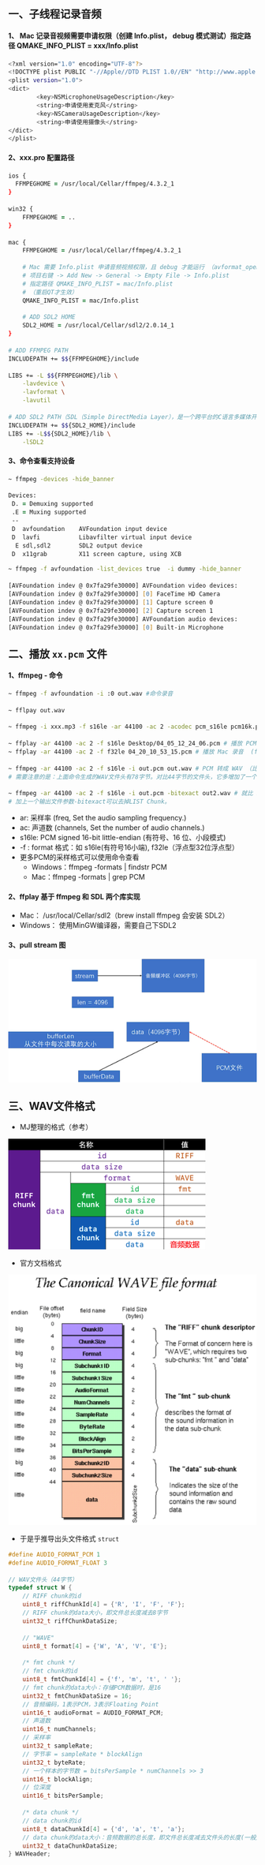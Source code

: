 
## 一、子线程记录音频

#### 1、 Mac 记录音视频需要申请权限（创建 Info.plist， debug 模式测试）指定路径 QMAKE_INFO_PLIST = xxx/Info.plist
```zsh
<?xml version="1.0" encoding="UTF-8"?>
<!DOCTYPE plist PUBLIC "-//Apple//DTD PLIST 1.0//EN" "http://www.apple.com/DTDs/PropertyList-1.0.dtd">
<plist version="1.0">
<dict>
        <key>NSMicrophoneUsageDescription</key>
        <string>申请使用麦克风</string>
        <key>NSCameraUsageDescription</key>
        <string>申请使用摄像头</string>
</dict>
</plist>
```
#### 2、xxx.pro 配置路径
```zsh
ios {
  FFMPEGHOME = /usr/local/Cellar/ffmpeg/4.3.2_1
}

win32 {
    FFMPEGHOME = ..
}

mac {
    FFMPEGHOME = /usr/local/Cellar/ffmpeg/4.3.2_1

    # Mac 需要 Info.plist 申请音频视频权限，且 debug 才能运行 （avformat_open_input 会 crash）
    # 项目右键 -> Add New -> General -> Empty File -> Info.plist
    # 指定路径 QMAKE_INFO_PLIST = mac/Info.plist
    # （重启QT才生效）
    QMAKE_INFO_PLIST = mac/Info.plist

    # ADD SDL2 HOME
    SDL2_HOME = /usr/local/Cellar/sdl2/2.0.14_1
}

# ADD FFMPEG PATH
INCLUDEPATH += $${FFMPEGHOME}/include

LIBS += -L $${FFMPEGHOME}/lib \
    -lavdevice \
    -lavformat \
    -lavutil

# ADD SDL2 PATH（SDL（Simple DirectMedia Layer），是一个跨平台的C语言多媒体开发库）
INCLUDEPATH += $${SDL2_HOME}/include
LIBS += -L$${SDL2_HOME}/lib \
    -lSDL2
```

#### 3、命令查看支持设备
```zsh
~ ffmpeg -devices -hide_banner

Devices:
 D. = Demuxing supported
 .E = Muxing supported
 --
 D  avfoundation    AVFoundation input device
 D  lavfi           Libavfilter virtual input device
  E sdl,sdl2        SDL2 output device
 D  x11grab         X11 screen capture, using XCB
```

```zsh
~ ffmpeg -f avfoundation -list_devices true  -i dummy -hide_banner

[AVFoundation indev @ 0x7fa29fe30000] AVFoundation video devices:
[AVFoundation indev @ 0x7fa29fe30000] [0] FaceTime HD Camera
[AVFoundation indev @ 0x7fa29fe30000] [1] Capture screen 0
[AVFoundation indev @ 0x7fa29fe30000] [2] Capture screen 1
[AVFoundation indev @ 0x7fa29fe30000] AVFoundation audio devices:
[AVFoundation indev @ 0x7fa29fe30000] [0] Built-in Microphone
```
## 二、播放 `xx.pcm` 文件
#### 1、ffmpeg - 命令
```zsh
~ ffmpeg -f avfoundation -i :0 out.wav #命令录音 

~ fflpay out.wav

~ ffmpeg -i xxx.mp3 -f s16le -ar 44100 -ac 2 -acodec pcm_s16le pcm16k.pcm # 把 mp3 转为 pcm

~ ffplay -ar 44100 -ac 2 -f s16le Desktop/04_05_12_24_06.pcm # 播放 PCM 得输入参数 (s16le windows)
~ ffplay -ar 44100 -ac 2 -f f32le 04_20_10_53_15.pcm # 播放 Mac 录音  (f32le 录音)

~ ffmpeg -ar 44100 -ac 2 -f s16le -i out.pcm out.wav # PCM 转成 WAV （比PCM多78个字节）
# 需要注意的是：上面命令生成的WAV文件头有78字节。对比44字节的文件头，它多增加了一个34字节大小的LIST chunk。

~ ffmpeg -ar 44100 -ac 2 -f s16le -i out.pcm -bitexact out2.wav # 就比 PCM 文件多44字节（WAV 头文件）
# 加上一个输出文件参数-bitexact可以去掉LIST Chunk。

```

- ar: 采样率 (freq, Set the audio sampling frequency.)
- ac: 声道数 (channels, Set the number of audio channels.)
- s16le: PCM signed 16-bit little-endian (有符号、16 位、小段模式)
- -f : format 格式：如 s16le(有符号16小端), f32le（浮点型32位浮点型）
- 更多PCM的采样格式可以使用命令查看
	- Windows：ffmpeg -formats | findstr PCM
	- Mac：ffmpeg -formats | grep PCM

#### 2、ffplay  基于 ffmpeg 和 SDL 两个库实现
- Mac： /usr/local/Cellar/sdl2（brew install ffmpeg 会安装 SDL2）
- Windows： 使用MinGW编译器，需要自己下SDL2

#### 3、pull stream 图
![](Source/播放pcm音频.png)

## 三、WAV文件格式
- MJ整理的格式（参考）

![](Source/WAV文件格式MJ.png)

- 官方文档格式

![](Source/WAV文件格式1.png)

- 于是乎推导出头文件格式 `struct`
```cpp
#define AUDIO_FORMAT_PCM 1
#define AUDIO_FORMAT_FLOAT 3

// WAV文件头（44字节）
typedef struct W {
    // RIFF chunk的id
    uint8_t riffChunkId[4] = {'R', 'I', 'F', 'F'};
    // RIFF chunk的data大小，即文件总长度减去8字节
    uint32_t riffChunkDataSize;
 
    // "WAVE"
    uint8_t format[4] = {'W', 'A', 'V', 'E'};
 
    /* fmt chunk */
    // fmt chunk的id
    uint8_t fmtChunkId[4] = {'f', 'm', 't', ' '};
    // fmt chunk的data大小：存储PCM数据时，是16
    uint32_t fmtChunkDataSize = 16;
    // 音频编码，1表示PCM，3表示Floating Point
    uint16_t audioFormat = AUDIO_FORMAT_PCM;
    // 声道数
    uint16_t numChannels;
    // 采样率
    uint32_t sampleRate;
    // 字节率 = sampleRate * blockAlign
    uint32_t byteRate;
    // 一个样本的字节数 = bitsPerSample * numChannels >> 3
    uint16_t blockAlign;
    // 位深度
    uint16_t bitsPerSample;
 
    /* data chunk */
    // data chunk的id
    uint8_t dataChunkId[4] = {'d', 'a', 't', 'a'};
    // data chunk的data大小：音频数据的总长度，即文件总长度减去文件头的长度(一般是44)
    uint32_t dataChunkDataSize;
} WAVHeader;
```
